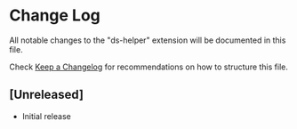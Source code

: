 # Change Log

All notable changes to the "ds-helper" extension will be documented in this file.

Check [Keep a Changelog](http://keepachangelog.com/) for recommendations on how to structure this file.

## [Unreleased]

- Initial release